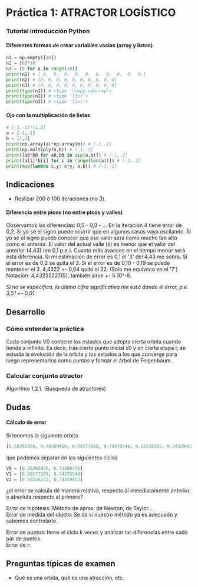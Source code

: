 # Práctica 1: ATRACTOR LOGÍSTICO

### Tutorial introducción Python
#### Diferentes formas de crear variables vacías (array y listas)
```python
n1 = np.empty([10])
n2 = [0]*10
n3 = [0 for x in range(10)]
print(n1) # [ 0.  0.  0.  0.  0.  0.  0.  0.  0.  0.]
print(n2) # [0, 0, 0, 0, 0, 0, 0, 0, 0, 0]
print(n3) # [0, 0, 0, 0, 0, 0, 0, 0, 0, 0]
print(type(n1)) # <type 'numpy.ndarray'>
print(type(n2)) # <type 'list'>
print(type(n3)) # <type 'list'>
```

#### Ojo con la multiplicación de listas
```python
# [-1,-1]*[1,2]
a = [-1,-1]
b = [1,2]
print(np.array(a)*np.array(b)) # [-1,-2]
print(np.multiply(a,b)) # [-1,-2]
print([a0*b0 for a0,b0 in zip(a,b)]) # [-1,-2]
print([a[i]*b[i] for i in range(len(a))]) # [-1,-2]
print(map(lambda x,y: x*y, a,b)) # [-1,-2]
```

## Indicaciones
- Realizar 200 ó 100 iteraciones (no 3).

#### Diferencia entre picos (no entre picos y valles)
Observamos las diferencias: 0,5 - 0,3 - ...
En la iteración 4 tiene error de 0,2.
Si yo sé el signo puede ocurrir que en algunos casos vaya oscilando.
Si yo sé el signo puedo conocer que ese valor será como mucho tan alto como el anterior.
El valor del actual valle (x) es menor que el valor del anterior (4,43) (en 0,1 p.e.).
Cuanto más avances en el tiempo menor será esta diferencia.
Si mi estimación de error es 0,1 el '3' del 4,43 me sobra.
Si el error es de 0,2 se quita el 3.
Si el error es de 0,10 - 0,19 se puede mantener el 3.
4,4322 +- 0,04 quito el 22.
(Solo me equivoco en el '7') Notación: 4,43235227(5), también sirve +- 5·10^-8.

*Si no se especifica, la última cifra significativa me está dando el error, p.e. 3,51 +- 0,01*

## Desarrollo
### Cómo entender la práctica
Cada conjunto V0 contiene los estados que adopta cierta orbita cuando tiende a infinito.
Es decir, tras cierto punto inicial x0 y en cierta etapa r, se estudia la evolución de la órbita y los estados a los que converge para luego representarlos como puntos y formar el árbol de Feigenbaum.
### Calcular conjunto atractor
Algoritmo 1.2.1. (Búsqueda de atractores)

## Dudas
#### Cálculo de error
Si tenemos la siguiente órbita
```python
[0.58292956, 0.74389456, 0.58277908, 0.74378548, 0.58238252, 0.74329452]
```
que podemos separar en los siguientes ciclos
```python
V0 = [0.58292956, 0.74389456]
V1 = [0.58277908, 0.74378548]
V2 = [0.58238252, 0.74329452]
```
¿el error se calcula de manera relativa, respecto al inmediatamente anterior, o absoluta respecto al primero?

Error de hipótesis: Método de aprox. de Newton, de Taylor...  
Error de medida del objeto: Se da si nuestro método ya es adecuado y sabemos controlarlo.  

Error de puntos: Iterar el ciclo k veces y analizar las diferencias entre cada par de puntos.  
Error de r: 

## Preguntas típicas de examen
- Qué es una orbita, qué es una atracción, etc.
